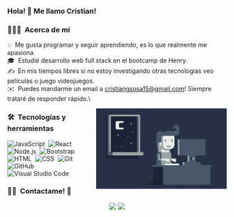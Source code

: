 ### Hola! 👋 Me llamo Cristian!



<!-- ## 👋 &nbsp;Hey there! I'm Aditya -->

### 👨🏻‍💻 &nbsp;Acerca de mi

💡 &nbsp;Me gusta programar y seguir aprendiendo, es lo que realmente me apasiona.\
🎓 &nbsp;Estudié desarrollo web full stack en el bootcamp de Henry.\
✍️ &nbsp;En mis tiempos libres si no estoy investigando otras tecnologias veo películas o juego videojuegos.\
✉️ &nbsp;Puedes mandarme un email a cristiangsosa15@gmail.com! Siempre trataré de responder rápido.\

<img alt="Night Coding" src="https://raw.githubusercontent.com/AVS1508/AVS1508/master/assets/Night-Coding.gif" align="right"/>

### 🛠 &nbsp;Tecnologías y herramientas

![JavaScript](https://img.shields.io/badge/-JavaScript-05122A?style=flat&logo=javascript)&nbsp;
![React](https://img.shields.io/badge/-React-05122A?style=flat&logo=react)&nbsp;
![Node.js](https://img.shields.io/badge/-Node.js-05122A?style=flat&logo=node.js)&nbsp;
![Bootstrap](https://img.shields.io/badge/-Bootstrap-05122A?style=flat&logo=bootstrap&logoColor=563D7C)\
![HTML](https://img.shields.io/badge/-HTML-05122A?style=flat&logo=HTML5)&nbsp;
![CSS](https://img.shields.io/badge/-CSS-05122A?style=flat&logo=CSS3&logoColor=1572B6)&nbsp;
![Git](https://img.shields.io/badge/-Git-05122A?style=flat&logo=git)&nbsp;
![GitHub](https://img.shields.io/badge/-GitHub-05122A?style=flat&logo=github)&nbsp;
![Visual Studio Code](https://img.shields.io/badge/-Visual%20Studio%20Code-05122A?style=flat&logo=visual-studio-code&logoColor=007ACC)&nbsp;

### 🤝🏻 &nbsp;Contactame! 🤗

<p align="center">
<a href="https://www.linkedin.com/in/cristiangsosa/"><img src="https://img.shields.io/badge/-Cristian%20Sosa-0077B5?style=flat&logo=Linkedin&logoColor=white"/></a>
<a href="mailto:cristiangsosa15@gmail.com"><img src="https://img.shields.io/badge/-cristiangsosa15@gmail.com-D14836?style=flat&logo=Gmail&logoColor=white"/></a>
</p>
